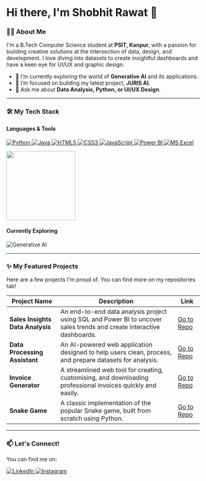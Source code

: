# Hi there, I'm Shobhit Rawat 👋


### 👨‍💻 About Me

I'm a B.Tech Computer Science student at **PSIT, Kanpur**, with a passion for building creative solutions at the intersection of data, design, and development. I love diving into datasets to create insightful dashboards and have a keen eye for UI/UX and graphic design.

- 🌱 I’m currently exploring the world of **Generative AI** and its applications.
- 🔭 I’m focused on building my latest project, **JURIS AI**.
- 💬 Ask me about **Data Analysis, Python, or UI/UX Design**.

---

### 🛠️ My Tech Stack

#### Languages & Tools
<p align="left">
  <a href="https://www.python.org" target="_blank"> <img src="https://img.shields.io/badge/Python-3776AB?style=for-the-badge&logo=python&logoColor=white" alt="Python"/> </a>
  <a href="https://www.java.com" target="_blank"> <img src="https://img.shields.io/badge/Java-ED8B00?style=for-the-badge&logo=openjdk&logoColor=white" alt="Java"/> </a>
  <a href="https://developer.mozilla.org/en-US/docs/Web/HTML" target="_blank"> <img src="https://img.shields.io/badge/HTML5-E34F26?style=for-the-badge&logo=html5&logoColor=white" alt="HTML5"/> </a>
  <a href="https://developer.mozilla.org/en-US/docs/Web/CSS" target="_blank"> <img src="https://img.shields.io/badge/CSS3-1572B6?style=for-the-badge&logo=css3&logoColor=white" alt="CSS3"/> </a>
  <a href="https://developer.mozilla.org/en-US/docs/Web/JavaScript" target="_blank"> <img src="https://img.shields.io/badge/JavaScript-F7DF1E?style=for-the-badge&logo=javascript&logoColor=black" alt="JavaScript"/> </a>
  <a href="https://powerbi.microsoft.com/" target="_blank"> <img src="https://img.shields.io/badge/Power_BI-F2C811?style=for-the-badge&logo=powerbi&logoColor=black" alt="Power BI"/> </a>
  <a href="https://www.microsoft.com/en-us/microsoft-365/excel" target="_blank"> <img src="https://img.shields.io/badge/Microsoft_Excel-217346?style=for-the-badge&logo=microsoftexcel&logoColor=white" alt="MS Excel"/> </a>
</p>

<p align="left">
  <a href="https://github.com/im-shobhit">
    <img height="180em" src="https://github-readme-stats.vercel.app/api/top-langs/?username=im-shobhit&layout=compact&langs_count=8&theme=radical"/>
  </a>
</p>

#### Currently Exploring
<p align="left">
  <img src="https://img.shields.io/badge/Generative_AI-8A2BE2?style=for-the-badge&logo=openai&logoColor=white" alt="Generative AI"/>
</p>

---

### ✨ My Featured Projects

Here are a few projects I'm proud of. You can find more on my repositories tab!

| Project Name | Description | Link |
|--------------|-------------|------|
| **Sales Insights Data Analysis** | An end-to-end data analysis project using SQL and Power BI to uncover sales trends and create interactive dashboards. | [Go to Repo](https://github.com/im-shobhit/Sales-Insights-Data-Analysis) |
| **Data Processing Assistant** | An AI-powered web application designed to help users clean, process, and prepare datasets for analysis. | [Go to Repo](https://github.com/im-shobhit/Data-Processing-Assistant) |
| **Invoice Generator** | A streamlined web tool for creating, customising, and downloading professional invoices quickly and easily. | [Go to Repo](https://github.com/im-shobhit/Invoice-Generator) |
| **Snake Game** | A classic implementation of the popular Snake game, built from scratch using Python. | [Go to Repo](https://github.com/im-shobhit/Snake-Game) |

---

### 📫 Let's Connect!

You can find me on:

<p align="left">
  <a href="https://www.linkedin.com/in/shobhit-rawat-61752635b/" target="_blank">
    <img src="https://skillicons.dev/icons?i=linkedin" alt="LinkedIn" />
  </a>
  <a href="https://www.instagram.com/__worst_personality__/" target="_blank">
    <img src="https://skillicons.dev/icons?i=instagram" alt="Instagram" />
  </a>
</p>
